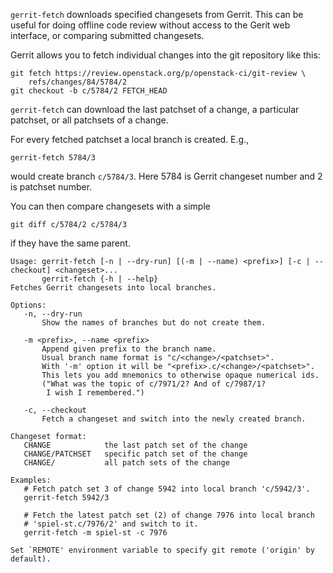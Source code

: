 `gerrit-fetch` downloads specified changesets from Gerrit. This can be
useful for doing offline code review without access to the Gerit web
interface, or comparing submitted changesets.

Gerrit allows you to fetch individual changes into the git repository
like this:

```
git fetch https://review.openstack.org/p/openstack-ci/git-review \
	refs/changes/84/5784/2
git checkout -b c/5784/2 FETCH_HEAD
```

`gerrit-fetch` can download the last patchset of a change, a particular
patchset, or all patchsets of a change.

For every fetched patchset a local branch is created. E.g.,

```
gerrit-fetch 5784/3
```

would create branch `c/5784/3`. Here 5784 is Gerrit changeset number
and 2 is patchset number.

You can then compare changesets with a simple

```
git diff c/5784/2 c/5784/3
```

if they have the same parent.

```
Usage: gerrit-fetch [-n | --dry-run] [(-m | --name) <prefix>] [-c | --checkout] <changeset>...
       gerrit-fetch {-h | --help}
Fetches Gerrit changesets into local branches.

Options:
   -n, --dry-run
       Show the names of branches but do not create them.

   -m <prefix>, --name <prefix>
       Append given prefix to the branch name.
       Usual branch name format is "c/<change>/<patchset>".
       With '-m' option it will be "<prefix>.c/<change>/<patchset>".
       This lets you add mnemonics to otherwise opaque numerical ids.
       ("What was the topic of c/7971/2? And of c/7987/1?
        I wish I remembered.")

   -c, --checkout
       Fetch a changeset and switch into the newly created branch.

Changeset format:
   CHANGE            the last patch set of the change
   CHANGE/PATCHSET   specific patch set of the change
   CHANGE/           all patch sets of the change

Examples:
   # Fetch patch set 3 of change 5942 into local branch 'c/5942/3'.
   gerrit-fetch 5942/3

   # Fetch the latest patch set (2) of change 7976 into local branch
   # 'spiel-st.c/7976/2' and switch to it.
   gerrit-fetch -m spiel-st -c 7976

Set `REMOTE' environment variable to specify git remote ('origin' by default).
```
